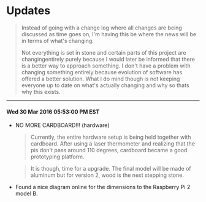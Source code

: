 # Updates

> Instead of going with a change log where all changes are being discussed as time goes on, I'm having this be where the news will be in terms of what's changing. 
> 
> Not everything is set in stone and certain parts of this project are changingentirely purely because I would later be informed that there is a better way to approach something. I don't have a problem with changing something entirely because evolution of software has offered a better solution. What I do mind though is not keeping everyone up to date on what's actually changing and why so thats why this exists.

---

#### Wed 30 Mar 2016 05:53:00 PM EST

- NO MORE CARDBOARD!!! (hardware)
  > Currently, the entire hardware setup is being held together with cardboard. After using a laser thermometer and realizing that the pis don't pass around 110 degrees, cardboard became a good prototyping platform.

  > It is though, time for a upgrade. The final model will be made of aluminum but for version 2, wood is the next stepping stone.
- Found a nice diagram online for the dimensions to the Raspberry Pi 2 model B.
